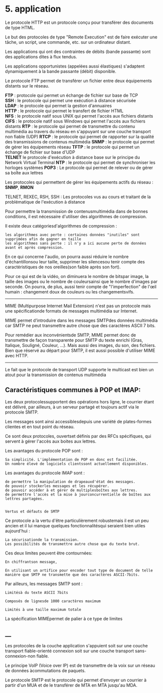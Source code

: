 # 5. application

Le protocole HTTP est un protocole conçu pour transférer des documents de type HTML.

Le but des protocoles de type "Remote Execution" est de faire exécuter une tâche, un script, une commande, etc. sur un ordinateur distant.

Les applications qui ont des contraintes de débits (bande passante) sont des applications dites à flux tendus.

Les applications opportunistes (appelées aussi élastiques) s'adaptent dynamiquement à la bande passante (débit) disponible.

Le protocole FTP permet de transférer un fichier entre deux équipements distants sur le réseau.

**FTP** : protocole qui permet un échange de fichier sur base de TCP   
**SSH** : le protocole qui permet une exécution à distance sécurisée  
**LDAP** : le protocole qui permet la gestion d'annuaires  
**HTTP** : le protocole qui permet le transfert de fichier HTML  
**NFS** : le protocole natif sous UNIX qui permet l'accès aux fichiers distants  
**CIFS** : le protocole natif sous Windows qui permet l'accès aux fichiers distants
**RTP** : le protocole qui permet de transmettre du contenu multimédia au travers du réseau en s'appuyant sur une couche transport non fiable (UDP)
**RTCP** : le protocole qui permet de rapporter sur la qualité des transmissions de contenus multimédia
**SNMP** : le protocole qui permet de gérer les équipements réseau
**TFTP** : le protocole qui permet un échange de fichier sur base d'UDP  
**TELNET** le protocole d'exécution à distance base sur le principe du Network Virtual Terminal
**NTP** : le protocole qui permet de synchroniser les horloges systèmes
**POP3** : Le protocole qui permet de relever ou de gérer sa boîte aux lettres


Les protocoles qui permettent de gérer les équipements actifs du réseau : **SNMP**, **RMON**

TELNET, REXEC, RSH, SSH  : Les protocoles vus au cours et traitant de la problématique de l'exécution à distance

Pour permettre la transmission de contenusmultimédia dans de bonnes conditions, il est nécessaire d'utiliser des algorithmes de compression.

Il existe deux catégoriesd'algorithmes de compression :

    les algorithmes avec perte : certaines données "inutiles" sont supprimées afin de gagner en taille
    les algorithmes sans perte : il n'y a ici aucune perte de données avant et après compression.

En ce qui concerne l'audio, on pourra aussi réduire le nombre d'échantillonsou leur taille, supprimer les silencesou tenir compte des caractéristiques de nos oreilles(son faible après son fort).

Pour ce qui est de la vidéo, on diminuera le nombre de bitspar image, la taille des images ou le nombre de couleursainsi que le nombre d'images par seconde. On pourra, de plus, aussi tenir compte de "l'imperfection" de l'œil humain : changement doux de couleurs ou les changementsvifs.

---

MIME (Multipurpose Internet Mail Extension) n'est pas un protocole mais une spécificationde formats de messages multimédia sur Internet.

MIME permet d’introduire dans les messages SMTPdes données multimédia car SMTP ne peut transmettre autre chose que des caractères ASCII 7 bits.

Pour remédier aux inconvénientsde SMTP, MIME permet donc de transmettre de façon transparente pour SMTP du texte enrichi (Gras, Italique, Souligné, Couleur, ...). Mais aussi des images, du son, des fichiers.
Bien que réservé au départ pour SMTP, il est aussi possible d'utiliser MIME avec HTTP.

---

Le fait que le protocole de transport UDP supporte le multicast est bien un atout pour la transmission de contenus multimédia

## Caractéristiques communes à POP et IMAP:

Les deux protocolessupportent des opérations hors ligne, le courrier étant est délivré, par ailleurs, à un serveur partagé et toujours actif via le protocole SMTP.

Les messages sont ainsi accessiblesdepuis une variété de plates-formes clientes et en tout point du réseau.

Ce sont deux protocoles, ouvertset définis par des RFCs spécifiques, qui servent à gérer l'accès aux boites aux lettres.

Les avantages du protocole POP sont :

    Sa simplicité. L'implémentation de POP en donc est facilitée.
    Un nombre élevé de logiciels clientssont actuellement disponibles.

Les avantages du protocole IMAP sont :

    de permettre la manipulation de drapeauxd'état des messages.
    de pouvoir stockerles messages et les récupérer.
    de pouvoir accéder à et gérer de multiplesboîtes aux lettres.
    de permettre l'accès et la mise à jourconcurrentielle de boîtes aux lettres partagées.
  

    Vertus et défauts de SMTP

Ce protocole a la vertu d'être particulièrement robustemais il est un peu ancien et il lui manque quelques fonctionnalitésqui seraient bien utiles aujourd'hui :

    La sécurisationde la transmission.
    Les possibilités de transmettre autre chose que du texte brut.

Ces deux limites peuvent être contournées:

    En chiffrantson message,

    En utilisant un artifice pour encoder tout type de document de telle manière que SMTP ne transmette que des caractères ASCII‑7bits.

Par ailleurs, les messages SMTP sont :

    Limitésà du texte ASCII 7bits

    Composés de lignesde 1000 caractères maximum

    Limités à une taille maximum totale

La spécification MIMEpermet de palier à ce type de limites




## __

Les protocoles de la couche application s'appuient soit sur une couche transport fiable-orienté connexion soit sur une couche transport sans-connexion-non fiable.

Le principe VoIP (Voice over IP) est de transmettre de la voix sur un réseau de données àcommutations de paquets.

Le protocole SMTP est le protocole qui permet d'envoyer un courrier à partir d'un MUA et de le transférer de MTA en MTA jusqu'au MDA.
